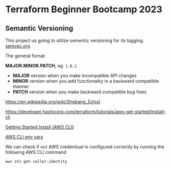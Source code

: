 # Terraform Beginner Bootcamp 2023

## Semantic Versioning

This project us going to utilize sementic versioning for its tagging.
[semvec.org](https://semvec.org/)

The general fornat:

**MAJOR.MINOR.PATCH**, eg. `1.0.1`

- **MAJOR** version when you make incompatible API changes
- **MINOR** version when you add functionality in a backward compatible manner
- **PATCH** version when you make backward compatible bug fixes


https://en.wikipedia.org/wiki/Shebang_(Unix)

https://developer.hashicorp.com/terraform/tutorials/aws-get-started/install-cli

[Getting Started Install (AWS CLI)](https://docs.aws.amazon.com/cli/latest/userguide/getting-started-install.html)

[AWS CLI env vars](https://docs.aws.amazon.com/cli/latest/userguide/cli-configure-envvars.html)

We can check if our AWS credentiual is configured correctly by running the following AWS CLI command
```sh
aws sts get-caller-identity
```